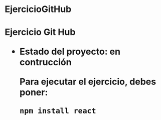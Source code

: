 # EjercicioGitHub

<h1> Ejercicio Git Hub 

- Estado del proyecto: en contrucción

  Para ejecutar el ejercicio, debes poner:

  ```npm install react```
